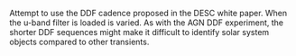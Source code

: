 Attempt to use the DDF cadence proposed in the DESC white paper. When the u-band filter is loaded is varied. As with the AGN DDF experiment, the shorter DDF sequences might make it difficult to identify solar system objects compared to other transients. 
